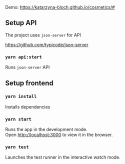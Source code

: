 Demo: https://katarzyna-bloch.github.io/cosmetics/#

## Setup API

The project uses `json-server` for API

https://github.com/typicode/json-server

### `yarn api:start`

Runs `json-server` API

## Setup frontend

### `yarn install`

Installs dependencies

### `yarn start`

Runs the app in the development mode.\
Open [http://localhost:3000](http://localhost:3000) to view it in the browser.

### `yarn test`

Launches the test runner in the interactive watch mode.
